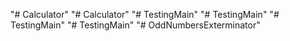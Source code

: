"# Calculator" 
"# Calculator" 
"# TestingMain" 
"# TestingMain" 
"# TestingMain" 
"# TestingMain" 
"# OddNumbersExterminator" 
